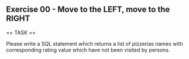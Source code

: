 ## Exercise 00 - Move to the LEFT, move to the RIGHT

== TASK ==

Please write a SQL statement which returns a list of pizzerias names with corresponding rating value which have not been visited by persons. 